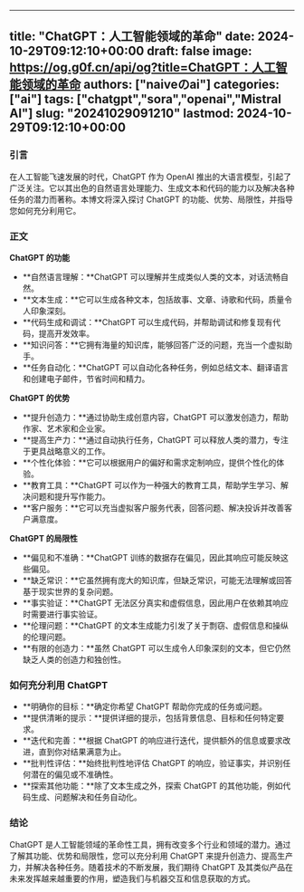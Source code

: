 
---
title: "ChatGPT：人工智能领域的革命"
date: 2024-10-29T09:12:10+00:00
draft: false
image: https://og.g0f.cn/api/og?title=ChatGPT：人工智能领域的革命
authors: ["naiveのai"]
categories: ["ai"]
tags: ["chatgpt","sora","openai","Mistral AI"]
slug: "20241029091210"
lastmod: 2024-10-29T09:12:10+00:00
---
### 引言

在人工智能飞速发展的时代，ChatGPT 作为 OpenAI 推出的大语言模型，引起了广泛关注。它以其出色的自然语言处理能力、生成文本和代码的能力以及解决各种任务的潜力而著称。本博文将深入探讨 ChatGPT 的功能、优势、局限性，并指导您如何充分利用它。

### 正文

**ChatGPT 的功能**

* **自然语言理解：**ChatGPT 可以理解并生成类似人类的文本，对话流畅自然。
* **文本生成：**它可以生成各种文本，包括故事、文章、诗歌和代码，质量令人印象深刻。
* **代码生成和调试：**ChatGPT 可以生成代码，并帮助调试和修复现有代码，提高开发效率。
* **知识问答：**它拥有海量的知识库，能够回答广泛的问题，充当一个虚拟助手。
* **任务自动化：**ChatGPT 可以自动化各种任务，例如总结文本、翻译语言和创建电子邮件，节省时间和精力。

**ChatGPT 的优势**

* **提升创造力：**通过协助生成创意内容，ChatGPT 可以激发创造力，帮助作家、艺术家和企业家。
* **提高生产力：**通过自动执行任务，ChatGPT 可以释放人类的潜力，专注于更具战略意义的工作。
* **个性化体验：**它可以根据用户的偏好和需求定制响应，提供个性化的体验。
* **教育工具：**ChatGPT 可以作为一种强大的教育工具，帮助学生学习、解决问题和提升写作能力。
* **客户服务：**它可以充当虚拟客户服务代表，回答问题、解决投诉并改善客户满意度。

**ChatGPT 的局限性**

* **偏见和不准确：**ChatGPT 训练的数据存在偏见，因此其响应可能反映这些偏见。
* **缺乏常识：**它虽然拥有庞大的知识库，但缺乏常识，可能无法理解或回答基于现实世界的复杂问题。
* **事实验证：**ChatGPT 无法区分真实和虚假信息，因此用户在依赖其响应时需要进行事实验证。
* **伦理问题：**ChatGPT 的文本生成能力引发了关于剽窃、虚假信息和操纵的伦理问题。
* **有限的创造力：**虽然 ChatGPT 可以生成令人印象深刻的文本，但它仍然缺乏人类的创造力和独创性。

### 如何充分利用 ChatGPT

* **明确你的目标：**确定你希望 ChatGPT 帮助你完成的任务或问题。
* **提供清晰的提示：**提供详细的提示，包括背景信息、目标和任何特定要求。
* **迭代和完善：**根据 ChatGPT 的响应进行迭代，提供额外的信息或要求改进，直到你对结果满意为止。
* **批判性评估：**始终批判性地评估 ChatGPT 的响应，验证事实，并识别任何潜在的偏见或不准确性。
* **探索其他功能：**除了文本生成之外，探索 ChatGPT 的其他功能，例如代码生成、问题解决和任务自动化。

### 结论

ChatGPT 是人工智能领域的革命性工具，拥有改变多个行业和领域的潜力。通过了解其功能、优势和局限性，您可以充分利用 ChatGPT 来提升创造力、提高生产力，并解决各种任务。随着技术的不断发展，我们期待 ChatGPT 及其类似产品在未来发挥越来越重要的作用，塑造我们与机器交互和信息获取的方式。